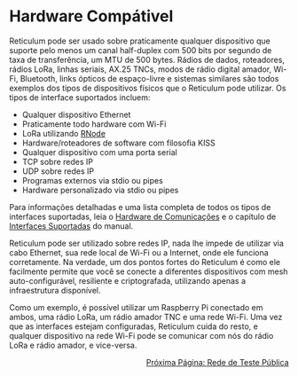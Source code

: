 # Hardware Compátivel
Reticulum pode ser usado sobre praticamente qualquer dispositivo que suporte pelo menos um canal half-duplex com 500 bits por segundo de taxa de transferência, um MTU de 500 bytes. Rádios de dados, roteadores, rádios LoRa, linhas seriais, AX.25 TNCs, modos de rádio digital amador, Wi-Fi, Bluetooth, links ópticos de espaço-livre e sistemas similares são todos exemplos dos tipos de dispositivos físicos que o Reticulum pode utilizar. Os tipos de interface suportados incluem:

- Qualquer dispositivo Ethernet
- Praticamente todo hardware com Wi-Fi
- LoRa utilizando [RNode](https://unsigned.io/rnode/)
- Hardware/roteadores de software com filosofia KISS
- Qualquer dispositivo com uma porta serial
- TCP sobre redes IP
- UDP sobre redes IP
- Programas externos via stdio ou pipes
- Hardware personalizado via stdio ou pipes

Para informações detalhadas e uma lista completa de todos os tipos de interfaces suportadas, leia o [Hardware de Comunicações](https://reticulum.network/manual/hardware.html) e o capítulo de [Interfaces Suportadas](https://reticulum.network/manual/interfaces.html) do manual.

Reticulum pode ser utilizado sobre redes IP, nada lhe impede de utilizar via cabo Ethernet, sua rede local de Wi-Fi ou a Internet, onde ele funciona corretamente. Na verdade, um dos pontos fortes do Reticulum é como ele facilmente permite que você se conecte a diferentes dispositivos com mesh auto-configurável, resiliente e criptografada, utilizando apenas a infraestrutura disponível.

Como um exemplo, é possível utilizar um Raspberry Pi conectado em ambos, uma rádio LoRa, um rádio amador TNC e uma rede Wi-Fi. Uma vez que as interfaces estejam configuradas, Reticulum cuida do resto, e qualquer dispositivo na rede Wi-Fi pode se comunicar com nós do rádio LoRa e rádio amador, e vice-versa.

<p align="right"><a href="connect_pt-br.html">Próxima Página: Rede de Teste Pública</a></p>
